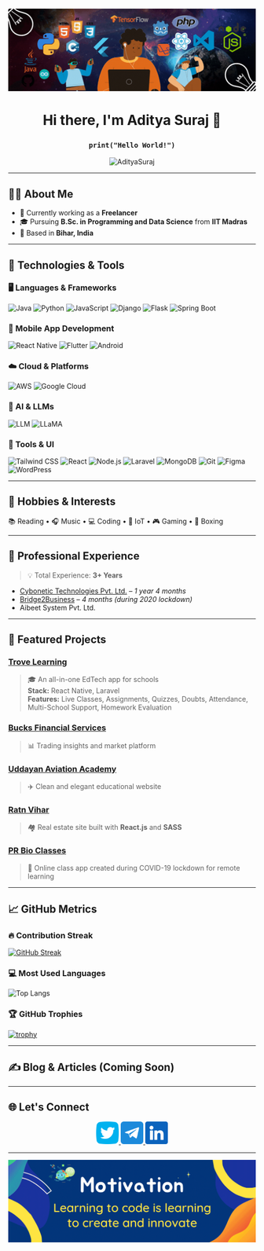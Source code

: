 <p align="center">
  <img src="/assets/canva_3.gif" alt="Aditya Suraj Banner" />
</p>

<h1 align="center">Hi there, I'm Aditya Suraj 👋</h1>
<h3 align="center"><code>print("Hello World!")</code></h3>

<p align="center">
  <img src="https://komarev.com/ghpvc/?username=AdityaSuraj&label=Profile%20views&color=0e75b6&style=flat" alt="AdityaSuraj" />
</p>

---

## 👨‍💻 About Me

- 💼 Currently working as a **Freelancer**
- 🎓 Pursuing **B.Sc. in Programming and Data Science** from **IIT Madras**
- 🏡 Based in **Bihar, India**

---

## 🔧 Technologies & Tools

### 🖥️ Languages & Frameworks
![Java](https://img.shields.io/badge/-Java-black?style=flat-square&logo=java)
![Python](https://img.shields.io/badge/-Python-black?style=flat-square&logo=python)
![JavaScript](https://img.shields.io/badge/-JavaScript-black?style=flat-square&logo=javascript)
![Django]([https://img.shields.i](https://img.shields.i)o/badge/-Django-black?style=flat-square&logo=django)
![Flask](https://img.shields.io/badge/-Flask-black?style=flat-square&logo=flask)
![Spring Boot](https://img.shields.io/badge/-Spring%20Boot-black?style=flat-square&logo=spring-boot)

### 📱 Mobile App Development
![React Native](https://img.shields.io/badge/-React%20Native-black?style=flat-square&logo=react)
![Flutter](https://img.shields.io/badge/-Flutter-black?style=flat-square&logo=flutter)
![Android](https://img.shields.io/badge/-Android-black?style=flat-square&logo=android)

### ☁️ Cloud & Platforms
![AWS](https://img.shields.io/badge/-AWS-black?style=flat-square&logo=amazonaws)
![Google Cloud](https://img.shields.io/badge/-Google%20Cloud-black?style=flat-square&logo=googlecloud)

### 🤖 AI & LLMs
![LLM](https://img.shields.io/badge/-LLM-black?style=flat-square&logo=openai)
![LLaMA](https://img.shields.io/badge/-LLaMA-black?style=flat-square&logo=meta)

### 🧰 Tools & UI
![Tailwind CSS](https://img.shields.io/badge/-Tailwind%20CSS-black?style=flat-square&logo=tailwind-css)
![React](https://img.shields.io/badge/-React-black?style=flat-square&logo=react)
![Node.js](https://img.shields.io/badge/-Node.js-black?style=flat-square&logo=node.js)
![Laravel](https://img.shields.io/badge/-Laravel-black?style=flat-square&logo=laravel)
![MongoDB](https://img.shields.io/badge/-MongoDB-black?style=flat-square&logo=mongodb)
![Git](https://img.shields.io/badge/-Git-black?style=flat-square&logo=git)
![Figma](https://img.shields.io/badge/-Figma-black?style=flat-square&logo=figma)
![WordPress](https://img.shields.io/badge/-WordPress-black?style=flat-square&logo=wordpress)


---

## 🧠 Hobbies & Interests

📚 Reading • 🎧 Music • 💻 Coding • 🔌 IoT • 🎮 Gaming • 🥊 Boxing

---

## 💼 Professional Experience

> 💡 Total Experience: **3+ Years**

- [Cybonetic Technologies Pvt. Ltd.](https://cybonetic.com) – *1 year 4 months*
- [Bridge2Business](https://bridge2business.in/) – *4 months (during 2020 lockdown)*
- Aibeet System Pvt. Ltd.

---

## 🚀 Featured Projects

### [Trove Learning](https://play.google.com/store/apps/details?id=com.trove.app)
> 🎓 An all-in-one EdTech app for schools  
**Stack:** React Native, Laravel  
**Features:** Live Classes, Assignments, Quizzes, Doubts, Attendance, Multi-School Support, Homework Evaluation

### [Bucks Financial Services](https://bucksfinancial.in/)
> 📊 Trading insights and market platform

### [Uddayan Aviation Academy](http://uddayan.adityasuraj.com)
> ✈️ Clean and elegant educational website

### [Ratn Vihar](http://ratnvihar.codinghand.com)
> 🏘️ Real estate site built with **React.js** and **SASS**

### [PR Bio Classes](https://play.google.com/store/apps/details?id=com.prbiology.app)
> 📱 Online class app created during COVID-19 lockdown for remote learning

---

## 📈 GitHub Metrics

### 🔥 Contribution Streak
[![GitHub Streak](https://streak-stats.demolab.com?user=AdityaSuraj&theme=highcontrast&currStreakNum=2FD3EB&fire=pink&sideLabels=F00&date_format=[Y.]n.j)](https://git.io/streak-stats)

### 💻 Most Used Languages
![Top Langs](https://github-readme-stats.vercel.app/api/top-langs/?username=AdityaSuraj&layout=compact&theme=default&hide_border=true)

### 🏆 GitHub Trophies
[![trophy](https://github-profile-trophy.vercel.app/?username=AdityaSuraj&theme=flat&column=7)](https://github.com/ryo-ma/github-profile-trophy)

---

## ✍️ Blog & Articles (Coming Soon)

<!-- If you write blogs, connect RSS with GitHub or manually add latest entries -->
<!--
- [How I Built an EdTech App from Scratch](#)
- [Why IoT is the Future](#)
-->

---

## 🌐 Let's Connect

<p align="center">
  <a href="https://twitter.com/AdityaSuraj03">
    <img height="46" width="46" src="/assets/twitter-logo.png" alt="Twitter" />
  </a>
  <a href="https://t.me/adityasuraj507">
    <img height="46" width="46" src="/assets/telegram.png" alt="Telegram" />
  </a>
  <a href="https://www.linkedin.com/in/aditya-kumar-27a054162">
    <img height="46" width="46" src="/assets/linkedin.png" alt="LinkedIn" />
  </a>
</p>

---

<p align="center">
  <img src="/assets/canva_2.gif" alt="Footer Banner" />
</p>
